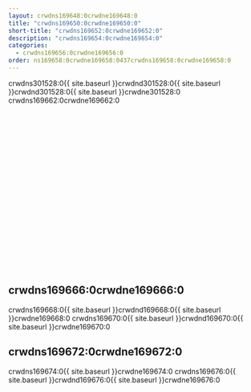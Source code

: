 ```yaml
---
layout: crwdns169648:0crwdne169648:0
title: "crwdns169650:0crwdne169650:0"
short-title: "crwdns169652:0crwdne169652:0"
description: "crwdns169654:0crwdne169654:0"
categories:
  - crwdns169656:0crwdne169656:0
order: ns169658:0crwdne169658:0437crwdns169658:0crwdne169658:0
---
```


crwdns301528:0{{ site.baseurl }}crwdnd301528:0{{ site.baseurl }}crwdnd301528:0{{ site.baseurl }}crwdne301528:0 crwdns169662:0crwdne169662:0

<div class="video-wrapper">
<iframe width="560" height="315" src="crwdns169664:0crwdne169664:0" frameborder="0" allow="autoplay; encrypted-media" allowfullscreen mark="crwd-mark"></iframe>
</div>

## crwdns169666:0crwdne169666:0

crwdns169668:0{{ site.baseurl }}crwdnd169668:0{{ site.baseurl }}crwdne169668:0 crwdns169670:0{{ site.baseurl }}crwdnd169670:0{{ site.baseurl }}crwdne169670:0

## crwdns169672:0crwdne169672:0

crwdns169674:0{{ site.baseurl }}crwdne169674:0 crwdns169676:0{{ site.baseurl }}crwdnd169676:0{{ site.baseurl }}crwdne169676:0